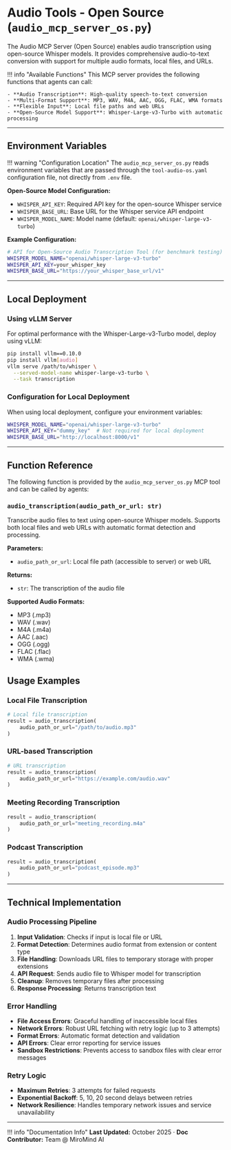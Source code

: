 # Audio Tools - Open Source (`audio_mcp_server_os.py`)

The Audio MCP Server (Open Source) enables audio transcription using open-source Whisper models. It provides comprehensive audio-to-text conversion with support for multiple audio formats, local files, and URLs.

!!! info "Available Functions"
    This MCP server provides the following functions that agents can call:
    
    - **Audio Transcription**: High-quality speech-to-text conversion
    - **Multi-Format Support**: MP3, WAV, M4A, AAC, OGG, FLAC, WMA formats
    - **Flexible Input**: Local file paths and web URLs
    - **Open-Source Model Support**: Whisper-Large-v3-Turbo with automatic processing

---

## Environment Variables

!!! warning "Configuration Location"
    The `audio_mcp_server_os.py` reads environment variables that are passed through the `tool-audio-os.yaml` configuration file, not directly from `.env` file.

**Open-Source Model Configuration:**

- `WHISPER_API_KEY`: Required API key for the open-source Whisper service
- `WHISPER_BASE_URL`: Base URL for the Whisper service API endpoint
- `WHISPER_MODEL_NAME`: Model name (default: `openai/whisper-large-v3-turbo`)

**Example Configuration:**
```bash
# API for Open-Source Audio Transcription Tool (for benchmark testing)
WHISPER_MODEL_NAME="openai/whisper-large-v3-turbo"
WHISPER_API_KEY=your_whisper_key
WHISPER_BASE_URL="https://your_whisper_base_url/v1"
```

---

## Local Deployment

### Using vLLM Server

For optimal performance with the Whisper-Large-v3-Turbo model, deploy using vLLM:

```bash
pip install vllm==0.10.0
pip install vllm[audio]
vllm serve /path/to/whisper \
  --served-model-name whisper-large-v3-turbo \
  --task transcription
```

### Configuration for Local Deployment

When using local deployment, configure your environment variables:

```bash
WHISPER_MODEL_NAME="openai/whisper-large-v3-turbo"
WHISPER_API_KEY="dummy_key"  # Not required for local deployment
WHISPER_BASE_URL="http://localhost:8000/v1"
```

---

## Function Reference

The following function is provided by the `audio_mcp_server_os.py` MCP tool and can be called by agents:

### `audio_transcription(audio_path_or_url: str)`

Transcribe audio files to text using open-source Whisper models. Supports both local files and web URLs with automatic format detection and processing.

**Parameters:**

- `audio_path_or_url`: Local file path (accessible to server) or web URL

**Returns:**

- `str`: The transcription of the audio file

**Supported Audio Formats:**
- MP3 (.mp3)
- WAV (.wav)
- M4A (.m4a)
- AAC (.aac)
- OGG (.ogg)
- FLAC (.flac)
- WMA (.wma)

## Usage Examples

### Local File Transcription
```python
# Local file transcription
result = audio_transcription(
    audio_path_or_url="/path/to/audio.mp3"
)
```

### URL-based Transcription
```python
# URL transcription
result = audio_transcription(
    audio_path_or_url="https://example.com/audio.wav"
)
```

### Meeting Recording Transcription
```python
result = audio_transcription(
    audio_path_or_url="meeting_recording.m4a"
)
```

### Podcast Transcription
```python
result = audio_transcription(
    audio_path_or_url="podcast_episode.mp3"
)
```

---

## Technical Implementation

### Audio Processing Pipeline

1. **Input Validation**: Checks if input is local file or URL
2. **Format Detection**: Determines audio format from extension or content type
3. **File Handling**: Downloads URL files to temporary storage with proper extensions
4. **API Request**: Sends audio file to Whisper model for transcription
5. **Cleanup**: Removes temporary files after processing
6. **Response Processing**: Returns transcription text

### Error Handling

- **File Access Errors**: Graceful handling of inaccessible local files
- **Network Errors**: Robust URL fetching with retry logic (up to 3 attempts)
- **Format Errors**: Automatic format detection and validation
- **API Errors**: Clear error reporting for service issues
- **Sandbox Restrictions**: Prevents access to sandbox files with clear error messages

### Retry Logic

- **Maximum Retries**: 3 attempts for failed requests
- **Exponential Backoff**: 5, 10, 20 second delays between retries
- **Network Resilience**: Handles temporary network issues and service unavailability

---

!!! info "Documentation Info"
    **Last Updated:** October 2025 · **Doc Contributor:** Team @ MiroMind AI
